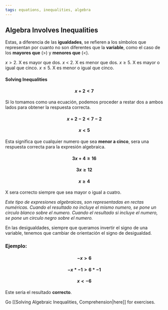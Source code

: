 ```yaml
---
tags: equations, inequalities, algebra
---
```


## Algebra Involves Inequalities

Estas, a diferencia de las **igualdades**, se refieren a los símbolos que representan por cuanto no son diferentes que la **variable**, como el caso de los **mayores que** (>) y **menores que** (<).

$x > 2$. X es mayor que dos.
$x$ < 2. X es menor que dos.
$x ≥ 5$. X es mayor o igual que cinco.
$x ≤ 5$. X es menor o igual que cinco.

#### Solving Inequalities

#### $$x + 2 < 7$$
Si lo tomamos como una ecuación, podemos proceder a restar dos a ambos lados para obtener la respuesta correcta.
#### $$x+2-2 < 7 - 2$$
#### $$x < 5$$
Esta significa que cualquier numero que sea **menor a cinco**, sera una respuesta correcta para la expresión algebraica.

#### $$3x + 4 ≥ 16$$
#### $$3x≥12$$
#### $$x≥4$$
X sera correcto siempre que sea mayor o igual a cuatro.

*Este tipo de expresiones algebraicas, son representadas en rectas numéricas. Cuando el resultado no incluye el mismo numero, se pone un circulo blanco sobre el numero. Cuando el resultado si incluye el numero, se pone un circulo negro sobre el numero.*

En las desigualdades, siempre que queramos invertir el signo de una variable, tenemos que cambiar de orientación el signo de desigualdad. 

### Ejemplo:
#### $$-x > 6$$
#### $$-x * -1 > 6 * -1$$
#### $$x < -6$$
Este seria el resultado **correcto**.

Go [[Solving Algebraic Inequalities, Comprehension|here]] for exercises.